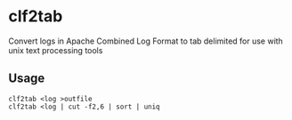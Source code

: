 # clf2tab

Convert logs in Apache Combined Log Format to tab delimited for use with unix text processing tools

## Usage

	clf2tab <log >outfile
	clf2tab <log | cut -f2,6 | sort | uniq
